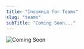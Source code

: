 ```yaml
---
title: "Insomnia for Teams"
slug: "teams"
subTitle: "Coming Soon..."
---
```


<img alt="Coming Soon" src="https://media.giphy.com/media/o5oLImoQgGsKY/giphy.gif" style="max-height: 200px"/>
